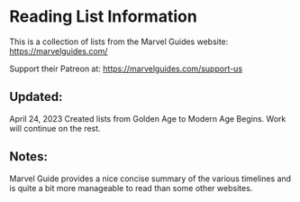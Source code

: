 # Reading List Information
This is a collection of lists from the Marvel Guides website:
https://marvelguides.com/

Support their Patreon at: 
https://marvelguides.com/support-us

## Updated:
April 24, 2023
Created lists from Golden Age to Modern Age Begins. Work will continue on the rest.

## Notes:
Marvel Guide provides a nice concise summary of the various timelines and is quite a bit more manageable to read than some other websites.
